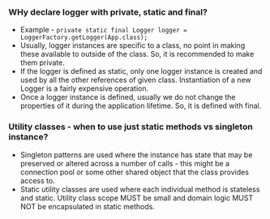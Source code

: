 ### WHy declare logger with private, static and final?
- Example - `private static final Logger logger =  LoggerFactory.getLogger(App.class);`
- Usually, logger instances are specific to a class, no point in making these available to outside of the class. So, it is recommended to make them private.
- If the logger is defined as static, only one logger instance is created and used by all the other references of given class. Instantiation of a new Logger is a fairly expensive operation.
- Once a logger instance is defined, usually we do not change the properties of it during the application lifetime. So, it is defined with final.

### Utility classes - when to use just static methods vs singleton instance?
- Singleton patterns are used where the instance has state that may be preserved or altered across a number of calls - this might be a connection pool or some other shared object that the class provides access to.
- Static utility classes are used where each individual method is stateless and static. Utility class scope MUST be small and domain logic MUST NOT be encapsulated in static methods.
